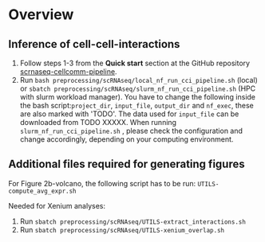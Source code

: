 # Overview

## Inference of cell-cell-interactions

1. Follow steps 1-3 from the **Quick start** section at the GitHub repository [scrnaseq-cellcomm-pipeline](https://github.com/GaitiLab/scrnaseq-cellcomm-pipeline).
2. Run `bash preprocessing/scRNAseq/local_nf_run_cci_pipeline.sh` (local) or `sbatch preprocessing/scRNAseq/slurm_nf_run_cci_pipeline.sh` (HPC with slurm workload manager). You have to change the following inside the bash script:`project_dir`,  `input_file`,  `output_dir` and `nf_exec`, these are also marked with 'TODO'. The data used for `input_file` can be downloaded from TODO XXXXX. 
When running `slurm_nf_run_cci_pipeline.sh` , please check the configuration and change accordingly, depending on your computing environment.

## Additional files required for generating figures

For Figure 2b-volcano, the following script has to be run: `UTILS-compute_avg_expr.sh`

Needed for Xenium analyses:

1. Run `sbatch preprocessing/scRNAseq/UTILS-extract_interactions.sh`
2. Run `sbatch preprocessing/scRNAseq/UTILS-xenium_overlap.sh`
